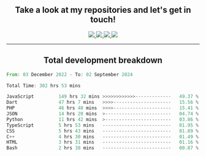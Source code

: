 <h2 align="center">
  Take a look at my repositories and let's get in touch!
</h2>
<p align="center">
  <a href="https://www.instagram.com/rayhanarkan?igsh=MXM3dHhmMTZ3ZWVsaA==">
    <img src="https://img.icons8.com/material-outlined/30/689d6a/instagram.png"/>
  </a>
  <a href="https://www.linkedin.com/in/rayhanarkan/">
    <img src="https://img.icons8.com/material-outlined/30/689d6a/linkedin.png"/>
  </a>
  <a href="">
    <img src="https://img.icons8.com/material-outlined/30/689d6a/geography.png"/>
  </a>
  <a href="mailto:rayhanarkan30@gmail.com">
    <img src="https://img.icons8.com/material-outlined/30/689d6a/email.png"/>
  </a>
</p>

---

<h2 align="center">Total development breakdown</h2>

<p align="center">
<!--START_SECTION:waka-->

```rust
From: 03 December 2022 - To: 02 September 2024

Total Time: 302 hrs 53 mins

JavaScript         149 hrs 32 mins >>>>>>>>>>>>-------------   49.37 %
Dart               47 hrs 7 mins   >>>>---------------------   15.56 %
PHP                46 hrs 40 mins  >>>>---------------------   15.41 %
JSON               14 hrs 20 mins  >------------------------   04.74 %
Python             11 hrs 42 mins  >------------------------   03.86 %
TypeScript         5 hrs 53 mins   -------------------------   01.95 %
CSS                5 hrs 43 mins   -------------------------   01.89 %
C++                4 hrs 30 mins   -------------------------   01.49 %
HTML               3 hrs 31 mins   -------------------------   01.16 %
Bash               2 hrs 38 mins   -------------------------   00.87 %
```

<!--END_SECTION:waka-->
</p>
